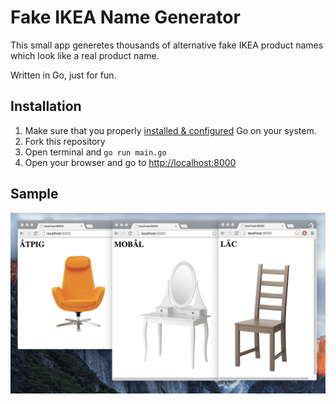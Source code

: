 # Fake IKEA Name Generator
This small app generetes thousands of alternative fake IKEA product names which look like a real product name.

Written in Go, just for fun.

## Installation
 1. Make sure that you properly [installed & configured](https://golang.org/doc/install) Go on your system.
 2. Fork this repository
 3. Open terminal and `go run main.go`
 4. Open your browser and go to [http://localhost:8000](http://localhost:8000)

## Sample
![Sample output](sample.png?raw=true "Sample")